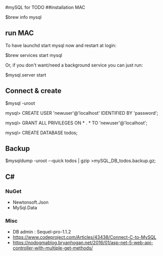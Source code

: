 #mySQL for TODO
##installation MAC

$brew info mysql


## run MAC

To have launchd start mysql now and restart at login:

  $brew services start mysql

Or, if you don't want/need a background service you can just run:

  $mysql.server start
  
## Connect & create

$mysql -uroot

mysql> CREATE USER 'newuser'@'localhost' IDENTIFIED BY 'password';


mysql> GRANT ALL PRIVILEGES ON * . * TO 'newuser'@'localhost';

mysql> CREATE DATABASE todos;

## Backup

$mysqldump -uroot --quick todos | gzip >mySQL_DB_todos.backup.gz;

## C#  

### NuGet

- Newtonsoft.Json
- MySql.Data

### Misc

- DB admin : Sequel-pro-1.1.2
- https://www.codeproject.com/Articles/43438/Connect-C-to-MySQL
- https://nodogmablog.bryanhogan.net/2016/01/asp-net-5-web-api-controller-with-multiple-get-methods/